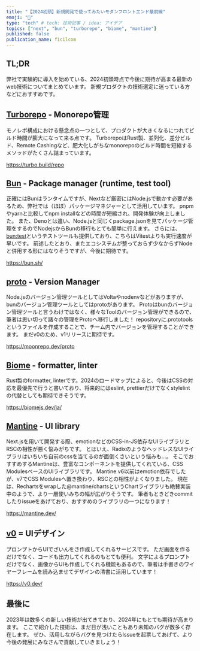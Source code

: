 ```yaml
---
title: "【2024初頭】新規開発で使ってみたいモダンフロントエンド最前線"
emoji: "💮"
type: "tech" # tech: 技術記事 / idea: アイデア
topics: ["next", "bun", "turborepo", "biome", "mantine"]
published: false
publication_name: ficilcom
---
```


## TL;DR

弊社で実験的に導入を始めている、2024初頭時点で今後に期待が高まる最新のweb技術についてまとめています。
新規プロダクトの技術選定に迷っている方などにおすすめです。

## [Turborepo](https://turbo.build/repo) - Monorepo管理

モノレポ構成における懸念点の一つとして、プロダクトが大きくなるにつれてビルド時間が膨大になって来る点です。
TurborepoはRust製、並列化、差分ビルド、Remote Cashingなど、肥大化しがちなmonorepoのビルド時間を短縮するメソッドがたくさん詰まっています。

https://turbo.build/repo

## [Bun](https://bun.sh/) - Package manager (runtime, test tool)

正確にはBunはランタイムですが、Nextなど厳密にはNode.jsで動かす必要があるため、弊社では（ほぼ）パッケージマネジャーとして活用しています。
pnpmやyarnと比較してnpm installなどの時間が短縮され、開発体験が向上しました。
また、Denoとは違い、Node.jsと同じくpackage.jsonを見てパッケージ管理をするのでNodejsからBunの移行もとても簡単に行えます。
さらには、[bun:test](https://bun.sh/docs/cli/test)というテストツールも提供しており、こちらはVitestよりも実行速度が早いです。
前述したとおり、またエコシステムが整っておらず少なからずNodeと併用する形にはなりそうですが、今後に期待です。

https://bun.sh/

## [proto](https://moonrepo.dev/proto) - Version Manager

Node.jsのバージョン管理ツールとしてはVoltaやnodenvなどがありますが、bunのバージョン管理ツールとしてはprotoがあります。
Protoはbunのバージョン管理ツールと言うわけではなく、様々なToolのバージョン管理ができるので、筆者は思い切って諸々の管理をProtoへ移行しました！
repositoryに.prototoolsというファイルを作成することで、チーム内でバージョンを管理することができます。
まだv0のため、v1リリースに期待です。

https://moonrepo.dev/proto

## [Biome](https://biomejs.dev/ja/) - formatter, linter

Rust製のformatter, linterです。2024のロードマップによると、今後はCSSの対応を最優先で行うと書いており、将来的にはeslint, prettierだけでなくstylelintの代替としても期待できそうです。

https://biomejs.dev/ja/

## [Mantine]() - UI library

Next.jsを用いて開発する際、emotionなどのCSS-in-JS依存なUIライブラリとRSCの相性が悪く悩みがちです。
とはいえ、RadixのようなヘッドレスなUIライブラリはいちいち自前のcssを当てるのが面倒くさいという悩みも...。
そこでおすすめするMantineは、豊富なコンポーネントを提供してくれている、CSS ModulesベースのUIライブラリです。
Mantine v6以前はemotion依存でしたが、v7でCSS Modulesへ置き換わり、RSCとの相性がよくなりました。
現在は、Rechartsをwrapした@mantine/chartsというChartライブラリも絶賛実装中のようで、より一層使いみちの幅が広がりそうです。
筆者もときどきcommitしたりissueをあげており、おすすめのライブラリの一つになります！

https://mantine.dev/

## [v0]() = UIデザイン

プロンプトからUIでざいんをさ作成してくれるサービスです。
ただ画面を作るだけでなく、コードも出力してくれるのもとても便利。
文字によるプロンプトだけでなく、画像からUIも作成してくれる機能もあるので、筆者は手書きのワイヤーフレームを読み込ませてデザインの清書に活用しています！

https://v0.dev/


## 最後に

2023年は数多くの新しい技術が出てきており、2024年にもとても期待が高まります。
ここで紹介した技術は、まだ日が浅いこともあり未知のバグが数多く存在します。
ぜひ、活用しながらバグを見つけたらIssueを起票してあげて、より今後の発展にみなさんで貢献していきましょう！
